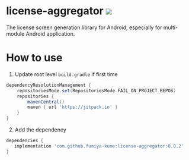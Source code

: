 # license-aggregator [![](https://jitci.com/gh/fumiya-kume/license-aggregator/svg)](https://jitci.com/gh/fumiya-kume/license-aggregator)

The license screen generation library for Android, especially for multi-module Android application.

# How to use

1. Update root level `build.gradle` if first time

```gradle
dependencyResolutionManagement {
	repositoriesMode.set(RepositoriesMode.FAIL_ON_PROJECT_REPOS)
	repositories {
		mavenCentral()
		maven { url 'https://jitpack.io' }
	}
}
```

2. Add the dependency

```gradle
dependencies {
   implementation 'com.github.fumiya-kume:license-aggregator:0.0.2'
}
```

